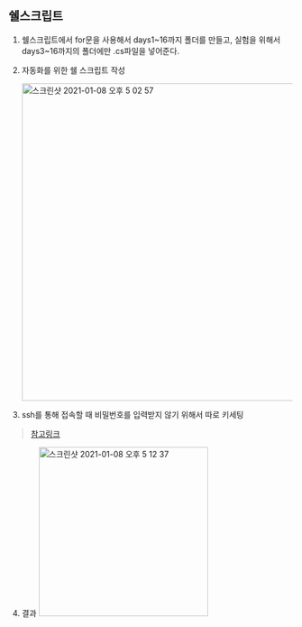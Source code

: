## 쉘스크립트

1. 쉘스크립트에서 for문을 사용해서 days1~16까지 폴더를 만들고,
실험을 위해서 days3~16까지의 폴더에만 .cs파일을 넣어준다.
   
2. 자동화를 위한 쉘 스크립트 작성

    <img width="563" alt="스크린샷 2021-01-08 오후 5 02 57" src="https://user-images.githubusercontent.com/64648893/103989866-adc12e00-51d3-11eb-862c-9d7e3d4cb74f.png">

3. ssh를 통해 접속할 때 비밀번호를 입력받지 않기 위해서 따로 키세팅
> [참고링크](https://velog.io/@younho9/Mac-%EB%B2%84%EC%B6%94%EC%96%BC%EB%B0%95%EC%8A%A4VirtualBox%EC%97%90-%EC%84%A4%EC%B9%98%EB%90%9C-%EC%9A%B0%EB%B6%84%ED%88%ACUbuntu-%EB%A7%A5-%ED%84%B0%EB%AF%B8%EB%84%90%EC%97%90%EC%84%9C-%EC%A0%91%EC%86%8D%ED%95%98%EA%B8%B0)
 
4. 결과
   <img width="300" alt="스크린샷 2021-01-08 오후 5 12 37" src="https://user-images.githubusercontent.com/64648893/103990551-c3832300-51d4-11eb-8821-c59844f9d8cf.png">
